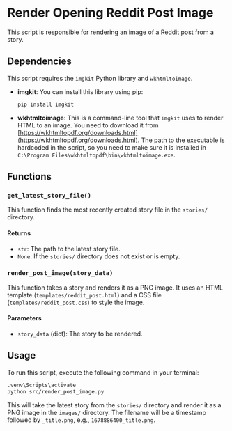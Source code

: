 
# Render Opening Reddit Post Image

This script is responsible for rendering an image of a Reddit post from a story.

## Dependencies

This script requires the `imgkit` Python library and `wkhtmltoimage`.

- **imgkit**: You can install this library using pip:
  ```bash
  pip install imgkit
  ```
- **wkhtmltoimage**: This is a command-line tool that `imgkit` uses to render HTML to an image. You need to download it from [https://wkhtmltopdf.org/downloads.html](https://wkhtmltopdf.org/downloads.html). The path to the executable is hardcoded in the script, so you need to make sure it is installed in `C:\Program Files\wkhtmltopdf\bin\wkhtmltoimage.exe`.

## Functions

### `get_latest_story_file()`

This function finds the most recently created story file in the `stories/` directory.

#### Returns

- `str`: The path to the latest story file.
- `None`: If the `stories/` directory does not exist or is empty.

### `render_post_image(story_data)`

This function takes a story and renders it as a PNG image. It uses an HTML template (`templates/reddit_post.html`) and a CSS file (`templates/reddit_post.css`) to style the image.

#### Parameters

- `story_data` (dict): The story to be rendered.

## Usage

To run this script, execute the following command in your terminal:

```bash
.venv\Scripts\activate
python src/render_post_image.py
```

This will take the latest story from the `stories/` directory and render it as a PNG image in the `images/` directory. The filename will be a timestamp followed by `_title.png`, e.g., `1678886400_title.png`.
